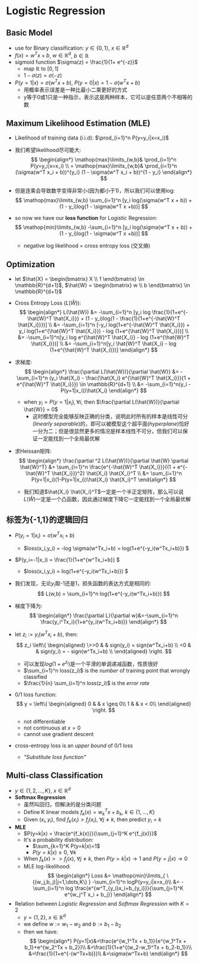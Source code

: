 # Logistic Regression

## Basic Model

- use for Binary classification: $y \in \{0,1\}$, $x \in \mathbb{R}^d$
- $f(x) = w^T x + b$, $w\in \mathbb{R}^d$, $b \in \mathbb{R}$
- sigmoid function $\sigma(z) = \frac{1}{1+ e^{-z}}$
  - map $\mathbb{R}$ to $[0,1]$
  - $1-\sigma(z) = \sigma(-z)$
- $P(y = 1 | x) = \sigma(w^T x + b)$, $P(y = 0 | x) = 1 - \sigma(w^T x + b)$
  - 用概率表示误差是一种比最小二乘更好的方式
  - y等于0或1只是一种指示，表示这是两种样本，它可以是任意两个不相等的数

## Maximum Likelihood Estimation (MLE)

- Likelihood of training data (i.i.d): $\prod_{i=1}^n P(y=y_i|x=x_i)$

- 我们希望likelihood尽可能大:
  $$
  \begin{align*}
    \mathop{max}\limits_{w,b}& \prod_{i=1}^n P(y=y_i|x=x_i) \\
  = \mathop{max}\limits_{w,b}& \prod_{i=1}^n (\sigma(w^T x_i + b))^{y_i} (1 - \sigma(w^T x_i + b))^{1 - y_i}
  \end{align*}
  $$
- 但是连乘会导致数字变得非常小(因为都小于1)，所以我们可以使用log:
  $$
  \mathop{max}\limits_{w,b} \sum_{i=1}^n [y_i log(\sigma(w^T x + b)) + (1 - y_i)log(1 - \sigma(w^T x +b))]
  $$
- so now we have our **loss function** for Logistic Regression:
  $$
  \mathop{min}\limits_{w,b} -\sum_{i=1}^n [y_i log(\sigma(w^T x + b)) + (1 - y_i)log(1 - \sigma(w^T x +b))]
  $$
  - negative log likelihood = cross entropy loss (交叉熵)

## Optimization

- let
$\hat{X} = \begin{bmatrix}
    X \\
    1
\end{bmatrix} \in \mathbb{R}^{d+1}$,
$\hat{W} = \begin{bmatrix}
    w \\
    b
\end{bmatrix} \in \mathbb{R}^{d+1}$

- Cross Entropy Loss ($L(\hat{W})$):
  $$
  \begin{align*}
    L(\hat{W}) &= -\sum_{i=1}^n [y_i log \frac{1}{1+e^{-\hat{W}^T \hat{X_i}}} + (1 - y_i)log(1 - \frac{1}{1+e^{-\hat{W}^T \hat{X_i}}})] \\
  &= -\sum_{i=1}^n [-y_i log(1+e^{-\hat{W}^T \hat{X_i}}) + y_i log(1+e^{\hat{W}^T \hat{X_i}}) - log (1+e^{\hat{W}^T \hat{X_i}})] \\
  &= -\sum_{i=1}^n[y_i log e^{\hat{W}^T \hat{X_i}} - log (1+e^{\hat{W}^T \hat{X_i}})] \\
  &= -\sum_{i=1}^n[y_i \hat{W}^T \hat{X_i} - log (1+e^{\hat{W}^T \hat{X_i}})]
  \end{align*}
  $$
- 求梯度:
  $$
  \begin{align*}
    \frac{\partial L(\hat{W})}{\partial \hat{W}} &= -\sum_{i=1}^n (y_i \hat{X_i} - \frac{\hat{X_i} e^{\hat{W}^T \hat{X_i}}}{1 + e^{\hat{W}^T \hat{X_i}}}) \in \mathbb{R}^{d+1} \\
    &= -\sum_{i=1}^n(y_i - P(y=1|x_i))\hat{X_i}
  \end{align*}
  $$
  - when $y_i = P(y=1|x_i), \forall i$, then $\frac{\partial L(\hat{W})}{\partial \hat{W}} = 0$
    - 这时模型完全能够反映正确的分类，说明此时所有的样本是线性可分(_linearly separable_)的，即可以被模型这个超平面(_hyperplane_)恰好一分为二；但是很显然更多的情况是样本线性不可分，但我们可以保证一定能找到一个全局最优解

- 求Heissan矩阵:
  $$
  \begin{align*}
    \frac{\partial ^2 L(\hat{W})}{\partial \hat{W} \partial \hat{W}^T} &= \sum_{i=1}^n \frac{e^{-\hat{W}^T \hat{X_i}}}{(1 + e^{-\hat{W}^T \hat{X_i}})^2} \hat{X_i} \hat{X_i}^T \\
    &= \sum_{i=1}^n P(y=1|x_i)(1-P(y=1|x_i))\hat{X_i} \hat{X_i}^T
  \end{align*}
  $$
  - 我们知道$\hat{X_i} \hat{X_i}^T$一定是一个半正定矩阵，那么可以说$L(\hat{W})$一定是一个凸函数，因此通过梯度下降它一定能找到一个全局最优解

## 标签为{-1,1}的逻辑回归

- $P(y_i=1|x_i) = \sigma(w^T x_i + b)$
  - $loss(x_i,y_i) = -log \sigma(w^Tx_i+b) = log(1+e^{-y_i(w^Tx_i+b)}) $
- $P(y_i=-1|x_i) = \frac{1}{1+e^{w^Tx_i+b}} $
  - $loss(x_i,y_i) = log(1+e^{-y_i(w^Tx_i+b)}) $
- 我们发现，无论$y_i$取-1还是1，损失函数的表达方式是相同的:
  $$
  L(w,b) = \sum_{i=1}^n log(1+e^{-y_i(w^Tx_i+b)})
  $$
- 梯度下降为:
  $$
    \begin{align*}
      \frac{\partial L}{\partial w}&=-\sum_{i=1}^n \frac{y_i^Tx_i}{1+e^{y_i(w^Tx_i+b)}}
    \end{align*}
  $$
- let $z_i := y_i(w^Tx_i+b)$, then:
  $$
    z_i  \left\{
  \begin{aligned}
  \>>0 & & sign(y_i) = sign(w^Tx_i+b) \\
  <0 & & sign(y_i) = - sign(w^Tx_i+b) \\
  \end{aligned}
  \right.
  $$
  - 可以发现$log(1+e^{z_i})$是一个平滑的单调递减函数，性质很好
  - $\sum_{i=1}^n loss(z_i)$ is the _number_ of training point that wrongly classified
  - $\frac{1}{n}  \sum_{i=1}^n loss(z_i)$ is the _error rate_

- 0/1 loss function:
  $$
    y = \left\{
    \begin{aligned}
      0 & & x \geq 0\\
      1 & & x < 0\\
    \end{aligned}
    \right.
  $$
  - not differentiable
  - not continuous at $x=0$
  - cannot use gradient descent
- cross-entropy loss is an _upper bound_ of 0/1 loss
  - _"Substitute loss function"_

## Multi-class Classification

- $y \in \{1,2,\dots,K\}$, $x \in \mathbb{R}^d$
- **Softmax Regression**
  - 虽然叫回归，但解决的是分类问题
  - Define K linear models $f_k(x) = w_k^Tx + b_k, \ k \in \{1,\dots,K\}$
  - Given $(x_i,y_i)$, find $f_k(x_i) > f_j(x_i), \  \forall j \neq k$, then predict $y_i = k$
- **MLE**
  - $P(y=k|x) = \frac{e^{f_k(x)}}{\sum_{j=1}^K e^{f_j(x)}}$
  - It's a probability distribution:
    - $\sum_{k=1}^K P(y=k|x)=1$
    - $P(y=k|x) \geq 0, \ \forall k$
  - When $f_k(x) >> f_j(x), \ \forall j \neq k$, then $P(y=k|x) \rightarrow 1$ and $P(y=j|x) \rightarrow 0$
  - MLE log-likelihood:
  $$
  \begin{align*}
    Loss
    &= \mathop{min}\limits_{ \{(w_j,b_j)|j=1,\dots,K\} } -\sum_{i=1}^n logP(y=y_i|x=x_i)\\
    &= -\sum_{i=1}^n log \frac{e^{w^T_{y_i}x_i+b_{y_i}}}{\sum_{j=1}^K e^{w_j^T x_i + b_j}}
  \end{align*}
  $$
- Relation between _Logistic Regression_ and _Softmax Regression_ with $K=2$
  - $y = \{1,2\}$, $x\in \mathbb{R}^d$
  - we define $w:=w_1-w_2$ and $b:=b_1-b_2$
  - then we have:
  $$
  \begin{align*}
    P(y=1|x)&=\frac{e^{w_1^Tx + b_1}}{e^{w_1^Tx + b_1}+e^{w_2^Tx + b_2}}\\
    &=\frac{1}{1+e^{(w_2-w_1)^Tx + b_2-b_1}}\\
    &=\frac{1}{1+e^{-(w^Tx+b)}}\\
    &=\sigma(w^Tx+b)
  \end{align*}
  $$
